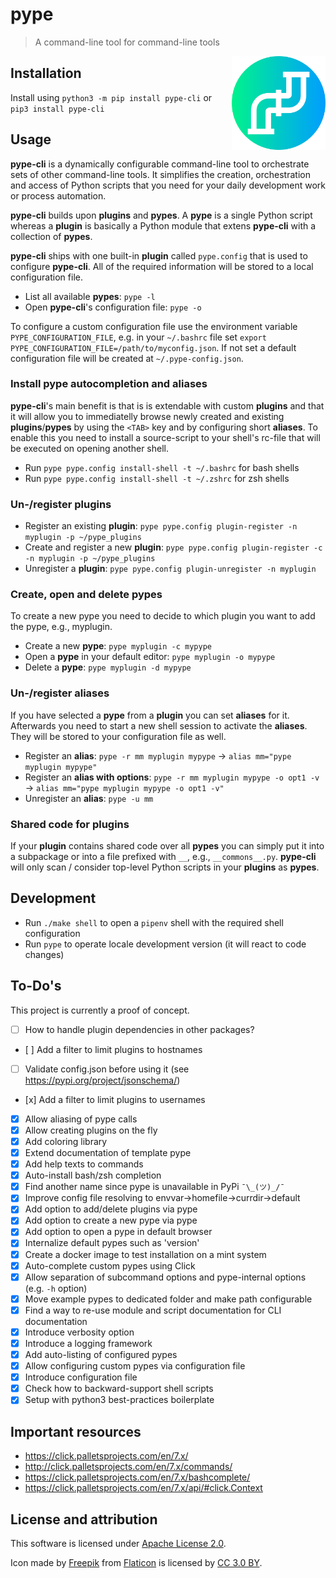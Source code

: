# pype
> A command-line tool for command-line tools
<img align="right" src="res/icon.png" alt="alt text" width="150" height="150">

## Installation

Install using `python3 -m pip install pype-cli` or `pip3 install pype-cli`

## Usage

__pype-cli__ is a dynamically configurable command-line tool to orchestrate sets of other command-line tools. It simplifies the creation, orchestration and access of Python scripts that you need for your daily development work or process automation.

__pype-cli__ builds upon __plugins__ and __pypes__. A __pype__ is a single Python script whereas a __plugin__ is basically a Python module that extens __pype-cli__ with a collection of __pypes__.

__pype-cli__ ships with one built-in __plugin__ called `pype.config` that is used to configure __pype-cli__. All of the required information will be stored to a local configuration file.

* List all available __pypes__: `pype -l`
* Open __pype-cli__'s configuration file: `pype -o`

To configure a custom configuration file use the environment variable `PYPE_CONFIGURATION_FILE`, e.g. in your `~/.bashrc` file set `export PYPE_CONFIGURATION_FILE=/path/to/myconfig.json`. If not set a default configuration file will be created at `~/.pype-config.json`.

### Install pype autocompletion and aliases

__pype-cli__'s main benefit is that is is extendable with custom __plugins__ and that it will allow you to immediatelly browse newly created and existing __plugins__/__pypes__ by using the `<TAB>` key and by configuring short __aliases__. To enable this you need to install a source-script to your shell's rc-file that will be executed on opening another shell.

* Run `pype pype.config install-shell -t ~/.bashrc` for bash shells
* Run `pype pype.config install-shell -t ~/.zshrc` for zsh shells

### Un-/register plugins

* Register an existing __plugin__: `pype pype.config plugin-register -n myplugin -p ~/pype_plugins`
* Create and register a new __plugin__: `pype pype.config plugin-register -c -n myplugin -p ~/pype_plugins`
* Unregister a __plugin__: `pype pype.config plugin-unregister -n myplugin`

### Create, open and delete pypes

To create a new pype you need to decide to which plugin you want to add the pype, e.g., myplugin.

* Create a new __pype__: `pype myplugin -c mypype`
* Open a __pype__ in your default editor: `pype myplugin -o mypype`
* Delete a __pype__: `pype myplugin -d mypype`

### Un-/register aliases

If you have selected a __pype__ from a __plugin__ you can set __aliases__ for it. Afterwards you need to start a new shell session to activate the __aliases__. They will be stored to your configuration file as well.

* Register an __alias__: `pype -r mm myplugin mypype` → `alias mm="pype myplugin mypype"`
* Register an __alias with options__: `pype -r mm myplugin mypype -o opt1 -v` → `alias mm="pype myplugin mypype -o opt1 -v"`
* Unregister an __alias__: `pype -u mm`

### Shared code for plugins

If your __plugin__ contains shared code over all __pypes__ you can simply put it into a subpackage or into a file prefixed with `__`, e.g., `__commons__.py`. __pype-cli__ will only scan / consider top-level Python scripts in your __plugins__ as __pypes__.

## Development

* Run `./make shell` to open a `pipenv` shell with the required shell configuration
* Run `pype` to operate locale development version (it will react to code changes)

## To-Do's

This project is currently a proof of concept.

* [ ] How to handle plugin dependencies in other packages?
* [ ] Add a filter to limit plugins to hostnames
* [ ] Validate config.json before using it (see <https://pypi.org/project/jsonschema/>)
* [x] Add a filter to limit plugins to usernames
* [x] Allow aliasing of pype calls
* [x] Allow creating plugins on the fly
* [x] Add coloring library
* [x] Extend documentation of template pype
* [x] Add help texts to commands
* [x] Auto-install bash/zsh completion
* [x] Find another name since pype is unavailable in PyPi `¯\_(ツ)_/¯`
* [x] Improve config file resolving to envvar->homefile->currdir->default
* [x] Add option to add/delete plugins via pype
* [x] Add option to create a new pype via pype
* [x] Add option to open a pype in default browser
* [x] Internalize default pypes such as 'version'
* [x] Create a docker image to test installation on a mint system
* [x] Auto-complete custom pypes using Click
* [x] Allow separation of subcommand options and pype-internal options (e.g. `-h` option)
* [x] Move example pypes to dedicated folder and make path configurable
* [x] Find a way to re-use module and script documentation for CLI documentation
* [x] Introduce verbosity option
* [x] Introduce a logging framework
* [x] Add auto-listing of configured pypes
* [x] Allow configuring custom pypes via configuration file
* [x] Introduce configuration file
* [x] Check how to backward-support shell scripts
* [x] Setup with python3 best-practices boilerplate

## Important resources

* <https://click.palletsprojects.com/en/7.x/>
* <http://click.palletsprojects.com/en/7.x/commands/>
* <https://click.palletsprojects.com/en/7.x/bashcomplete/>
* <https://click.palletsprojects.com/en/7.x/api/#click.Context>

## License and attribution

This software is licensed under [Apache License 2.0](LICENSE.txt).

Icon made by [Freepik](https://www.freepik.com/) from [Flaticon](https://www.flaticon.com/free-icon/pipeline_1432915) is licensed by [CC 3.0 BY](http://creativecommons.org/licenses/by/3.0/).
